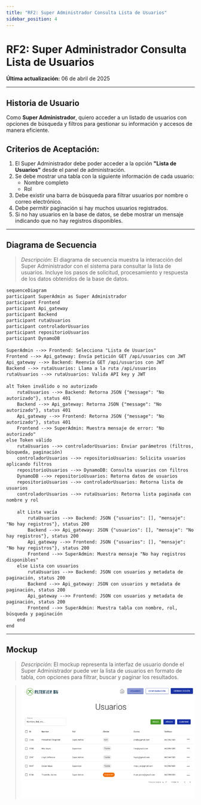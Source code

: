 ```yaml
---
title: "RF2: Super Administrador Consulta Lista de Usuarios"
sidebar_position: 4
---
```


# RF2: Super Administrador Consulta Lista de Usuarios

**Última actualización:** 06 de abril de 2025

---

## Historia de Usuario

Como **Super Administrador**, quiero acceder a un listado de usuarios con opciones de búsqueda y filtros para gestionar su información y accesos de manera eficiente.

## **Criterios de Aceptación:**

1. El Super Administrador debe poder acceder a la opción **"Lista de Usuarios"** desde el panel de administración.
2. Se debe mostrar una tabla con la siguiente información de cada usuario:
   - Nombre completo
   - Rol
3. Debe existir una barra de búsqueda para filtrar usuarios por nombre o correo electrónico.
4. Debe permitir paginación si hay muchos usuarios registrados.
5. Si no hay usuarios en la base de datos, se debe mostrar un mensaje indicando que no hay registros disponibles.

---

## **Diagrama de Secuencia**

> _Descripción_: El diagrama de secuencia muestra la interacción del Super Administrador con el sistema para consultar la lista de usuarios. Incluye los pasos de solicitud, procesamiento y respuesta de los datos obtenidos de la base de datos.

```mermaid
sequenceDiagram
participant SuperAdmin as Super Administrador
participant Frontend
participant Api_gateway
participant Backend
participant rutaUsuarios
participant controladorUsuarios
participant repositorioUsuarios
participant DynamoDB

SuperAdmin -->> Frontend: Selecciona "Lista de Usuarios"
Frontend -->> Api_gateway: Envía petición GET /api/usuarios con JWT
Api_gateway -->> Backend: Reenvía GET /api/usuarios con JWT
Backend -->> rutaUsuarios: Llama a la ruta /api/usuarios
rutaUsuarios -->> rutaUsuarios: Valida API key y JWT

alt Token inválido o no autorizado
    rutaUsuarios -->> Backend: Retorna JSON {"message": "No autorizado"}, status 401
    Backend -->> Api_gateway: Retorna JSON {"message": "No autorizado"}, status 401
    Api_gateway -->> Frontend: Retorna JSON {"message": "No autorizado"}, status 401
    Frontend -->> SuperAdmin: Muestra mensaje de error: "No autorizado"
else Token válido
    rutaUsuarios -->> controladorUsuarios: Enviar parámetros (filtros, búsqueda, paginación)
    controladorUsuarios -->> repositorioUsuarios: Solicita usuarios aplicando filtros
    repositorioUsuarios -->> DynamoDB: Consulta usuarios con filtros
    DynamoDB -->> repositorioUsuarios: Retorna datos de usuarios
    repositorioUsuarios -->> controladorUsuarios: Retorna lista de usuarios
    controladorUsuarios -->> rutaUsuarios: Retorna lista paginada con nombre y rol

    alt Lista vacía
        rutaUsuarios -->> Backend: JSON {"usuarios": [], "mensaje": "No hay registros"}, status 200
        Backend -->> Api_gateway: JSON {"usuarios": [], "mensaje": "No hay registros"}, status 200
        Api_gateway -->> Frontend: JSON {"usuarios": [], "mensaje": "No hay registros"}, status 200
        Frontend -->> SuperAdmin: Muestra mensaje "No hay registros disponibles"
    else Lista con usuarios
        rutaUsuarios -->> Backend: JSON con usuarios y metadata de paginación, status 200
        Backend -->> Api_gateway: JSON con usuarios y metadata de paginación, status 200
        Api_gateway -->> Frontend: JSON con usuarios y metadata de paginación, status 200
        Frontend -->> SuperAdmin: Muestra tabla con nombre, rol, búsqueda y paginación
    end
end

```

---

## **Mockup**

> _Descripción_: El mockup representa la interfaz de usuario donde el Super Administrador puede ver la lista de usuarios en formato de tabla, con opciones para filtrar, buscar y paginar los resultados.

> ![Interfaz de consultar lista de usuarios](image.png)
